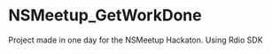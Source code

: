 NSMeetup_GetWorkDone
====================

Project made in one day for the NSMeetup Hackaton. Using Rdio SDK